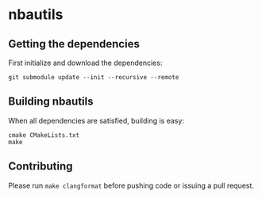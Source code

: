 # nbautils

## Getting the dependencies

First initialize and download the dependencies:
```
git submodule update --init --recursive --remote
```

## Building nbautils

When all dependencies are satisfied, building is easy:

```
cmake CMakeLists.txt
make
```

## Contributing

Please run `make clangformat` before pushing code or issuing a pull request.

